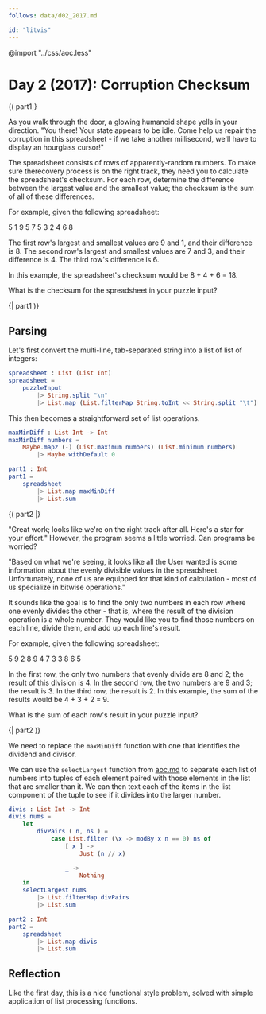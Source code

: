 ```yaml
---
follows: data/d02_2017.md

id: "litvis"
---
```


@import "../css/aoc.less"

# Day 2 (2017): Corruption Checksum

{( part1|}

As you walk through the door, a glowing humanoid shape yells in your direction. "You there! Your state appears to be idle. Come help us repair the corruption in this spreadsheet - if we take another millisecond, we'll have to display an hourglass cursor!"

The spreadsheet consists of rows of apparently-random numbers. To make sure therecovery process is on the right track, they need you to calculate the spreadsheet's checksum. For each row, determine the difference between the largest value and the smallest value; the checksum is the sum of all of these differences.

For example, given the following spreadsheet:

5 1 9 5
7 5 3
2 4 6 8

The first row's largest and smallest values are 9 and 1, and their difference is 8.
The second row's largest and smallest values are 7 and 3, and their difference is 4.
The third row's difference is 6.

In this example, the spreadsheet's checksum would be 8 + 4 + 6 = 18.

What is the checksum for the spreadsheet in your puzzle input?

{| part1 )}

## Parsing

Let's first convert the multi-line, tab-separated string into a list of list of integers:

```elm {l}
spreadsheet : List (List Int)
spreadsheet =
    puzzleInput
        |> String.split "\n"
        |> List.map (List.filterMap String.toInt << String.split "\t")
```

This then becomes a straightforward set of list operations.

```elm {l}
maxMinDiff : List Int -> Int
maxMinDiff numbers =
    Maybe.map2 (-) (List.maximum numbers) (List.minimum numbers)
        |> Maybe.withDefault 0
```

```elm {l r}
part1 : Int
part1 =
    spreadsheet
        |> List.map maxMinDiff
        |> List.sum
```

{( part2 |}

"Great work; looks like we're on the right track after all. Here's a star for your effort." However, the program seems a little worried. Can programs be worried?

"Based on what we're seeing, it looks like all the User wanted is some information about the evenly divisible values in the spreadsheet. Unfortunately, none of us are equipped for that kind of calculation - most of us specialize in bitwise operations."

It sounds like the goal is to find the only two numbers in each row where one evenly divides the other - that is, where the result of the division operation is a whole number. They would like you to find those numbers on each line, divide them, and add up each line's result.

For example, given the following spreadsheet:

5 9 2 8
9 4 7 3
3 8 6 5

In the first row, the only two numbers that evenly divide are 8 and 2; the result of this division is 4.
In the second row, the two numbers are 9 and 3; the result is 3.
In the third row, the result is 2.
In this example, the sum of the results would be 4 + 3 + 2 = 9.

What is the sum of each row's result in your puzzle input?

{| part2 )}

We need to replace the `maxMinDiff` function with one that identifies the dividend and divisor.

We can use the `selectLargest` function from [aoc.md](aoc.md) to separate each list of numbers into tuples of each element paired with those elements in the list that are smaller than it. We can then text each of the items in the list component of the tuple to see if it divides into the larger number.

```elm {l}
divis : List Int -> Int
divis nums =
    let
        divPairs ( n, ns ) =
            case List.filter (\x -> modBy x n == 0) ns of
                [ x ] ->
                    Just (n // x)

                _ ->
                    Nothing
    in
    selectLargest nums
        |> List.filterMap divPairs
        |> List.sum
```

```elm {l r}
part2 : Int
part2 =
    spreadsheet
        |> List.map divis
        |> List.sum
```

## Reflection

Like the first day, this is a nice functional style problem, solved with simple application of list processing functions.
